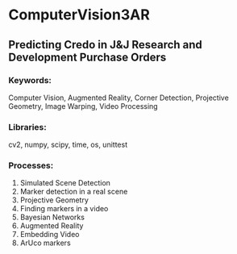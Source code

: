 # ComputerVision3AR
<h2>Predicting Credo in J&J Research and Development Purchase Orders</h2>  
<h3>Keywords:</h3>
<p>Computer Vision, Augmented Reality, Corner Detection, Projective Geometry, Image Warping, Video Processing</p>
<h3>Libraries:</h3>
<p>cv2, numpy, scipy, time, os, unittest</p>

<h3>Processes:</h3>
<p>
<ol>
<li>Simulated Scene Detection</li>
<li>Marker detection in a real scene</li>
<li>Projective Geometry</li>
<li>Finding markers in a video</li></ul></li>
<li>Bayesian Networks</li>
<li>Augmented Reality</li>
<li>Embedding Video</li>
<li>ArUco markers</li>
</ol>
</p>
